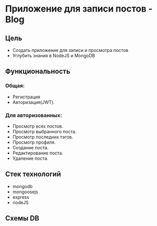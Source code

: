 # Приложение для записи постов - Blog

## Цель

- Создать приложение для записи и просмотра постов
- Углубить знания в NodeJS и MongoDB


## Функциональность

### Общая:

- Регистрация
- Авторизация(JWT).

### Для авторизованных:

- Просмотр всех постов.
- Просмотр выбранного поста.
- Просмотр последних тэгов.
- Просмотр профиля.
- Создание поста.
- Редактирование поста.
- Удаление поста.


## Стек технологий

- mongodb
- mongoosejs
- express
- nodeJS

## Схемы DB
